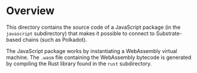 # Overview

This directory contains the source code of a JavaScript package (in the `javascript` subdirectory)
that makes it possible to connect to Substrate-based chains (such as Polkadot).

The JavaScript package works by instantiating a WebAssembly virtual machine. The `.wasm` file
containing the WebAssembly bytecode is generated by compiling the Rust library found in the
`rust` subdirectory.
